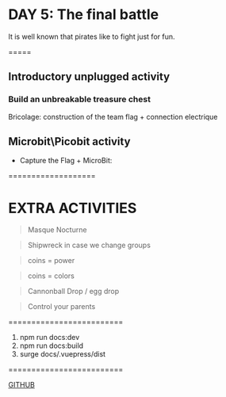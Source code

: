 # DAY 5: The final battle

It is well known that pirates like to fight just for fun.

=====
## Introductory unplugged activity 
### Build an unbreakable treasure chest
Bricolage: construction of the team flag + connection electrique


## Microbit\Picobit activity
* Capture the Flag + MicroBit: 

===================

# EXTRA ACTIVITIES
> Masque Nocturne

> Shipwreck in case we change groups

> coins = power

> coins =  colors

> Cannonball Drop / egg drop

> Control your parents

=========================
1. npm run docs:dev
2. npm run docs:build
3. surge docs/.vuepress/dist

=========================

[GITHUB](https://github.com/bernatferragut/VuePress-Projects)